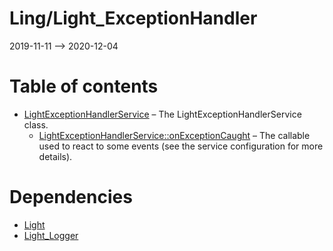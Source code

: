 Ling/Light_ExceptionHandler
================
2019-11-11 --> 2020-12-04




Table of contents
===========

- [LightExceptionHandlerService](https://github.com/lingtalfi/Light_ExceptionHandler/blob/master/doc/api/Ling/Light_ExceptionHandler/Service/LightExceptionHandlerService.md) &ndash; The LightExceptionHandlerService class.
    - [LightExceptionHandlerService::onExceptionCaught](https://github.com/lingtalfi/Light_ExceptionHandler/blob/master/doc/api/Ling/Light_ExceptionHandler/Service/LightExceptionHandlerService/onExceptionCaught.md) &ndash; The callable used to react to some events (see the service configuration for more details).


Dependencies
============
- [Light](https://github.com/lingtalfi/Light)
- [Light_Logger](https://github.com/lingtalfi/Light_Logger)


